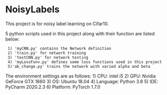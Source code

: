 # NoisyLabels
 
 This project is for noisy label learning on Cifar10.

 5 python scripts used in this project along with their function are listed below:
 
	 1) 'myCNN.py' contains the Network definition
	 2) 'train.py' for network training
	 3) 'testCNN.py' for network testing
	 4) 'myLossFunv.py' defines some loss functions used in this project
	 5)'ab_change.py' trains the network with varied alpha and beta

 The environment settings are as follows:
	1) CPU: intel i5
	2) GPU: Nvidia GeForce GTX 1660
	3) OS: Ubuntu 18.04
	4) Language: Python 3.8 
	5) IDE: PyCharm 2020.2.3
	6) Platform: PyTorch 1.7.0
